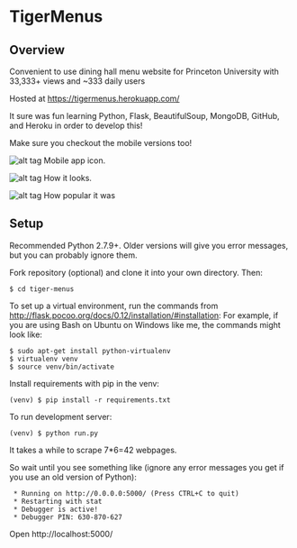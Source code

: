 
# TigerMenus
## Overview
Convenient to use dining hall menu website for Princeton University with 33,333+ views and ~333 daily users

Hosted at https://tigermenus.herokuapp.com/

It sure was fun learning Python, Flask, BeautifulSoup, MongoDB, GitHub, and Heroku in order to develop this!

Make sure you checkout the mobile versions too!

![alt tag](https://raw.githubusercontent.com/axu2/tiger_menus/master/app/static/favicons/apple-touch-icon.png)
Mobile app icon.


![alt tag](https://raw.githubusercontent.com/axu2/tiger_menus/master/app/static/screenshot.png)
How it looks.

![alt tag](https://raw.githubusercontent.com/axu2/tiger_menus/master/app/static/analytics.png)
How popular it was

## Setup
Recommended Python 2.7.9+. Older versions will give you error messages, but you can probably ignore them.

Fork repository (optional) and clone it into your own directory. Then:
```
$ cd tiger-menus
```
To set up a virtual environment, run the commands from http://flask.pocoo.org/docs/0.12/installation/#installation:
For example, if you are using Bash on Ubuntu on Windows like me, the commands might look like:
```
$ sudo apt-get install python-virtualenv
$ virtualenv venv
$ source venv/bin/activate
```
Install requirements with pip in the venv:
```
(venv) $ pip install -r requirements.txt
```
To run development server:
```
(venv) $ python run.py
```
It takes a while to scrape 7*6=42 webpages.

So wait until you see something like (ignore any error messages you get if you use an old version of Python):
```
 * Running on http://0.0.0.0:5000/ (Press CTRL+C to quit)
 * Restarting with stat
 * Debugger is active!
 * Debugger PIN: 630-870-627
```
Open http://localhost:5000/

